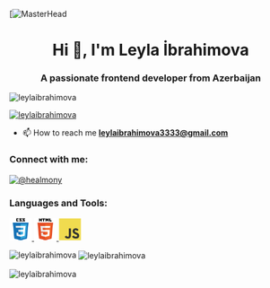 [![MasterHead](https://www.alastyr.com/blog/wp-content/uploads/2021/09/front-end-developer-.jpg)
<h1 align="center">Hi 👋, I'm Leyla İbrahimova</h1>
<h3 align="center">A passionate frontend developer from Azerbaijan</h3>

<p align="left"> <img src="https://komarev.com/ghpvc/?username=leylaibrahimova&label=Profile%20views&color=0e75b6&style=flat" alt="leylaibrahimova" /> </p>

<p align="left"> <a href="https://github.com/ryo-ma/github-profile-trophy"><img src="https://github-profile-trophy.vercel.app/?username=leylaibrahimova" alt="leylaibrahimova" /></a> </p>

- 📫 How to reach me **leylaibrahimova3333@gmail.com**

<h3 align="left">Connect with me:</h3>
<p align="left">
<a href="https://instagram.com/@healmony" target="blank"><img align="center" src="https://raw.githubusercontent.com/rahuldkjain/github-profile-readme-generator/master/src/images/icons/Social/instagram.svg" alt="@healmony" height="30" width="40" /></a>
</p>

<h3 align="left">Languages and Tools:</h3>
<p align="left"> <a href="https://www.w3schools.com/css/" target="_blank" rel="noreferrer"> <img src="https://raw.githubusercontent.com/devicons/devicon/master/icons/css3/css3-original-wordmark.svg" alt="css3" width="40" height="40"/> </a> <a href="https://www.w3.org/html/" target="_blank" rel="noreferrer"> <img src="https://raw.githubusercontent.com/devicons/devicon/master/icons/html5/html5-original-wordmark.svg" alt="html5" width="40" height="40"/> </a> <a href="https://developer.mozilla.org/en-US/docs/Web/JavaScript" target="_blank" rel="noreferrer"> <img src="https://raw.githubusercontent.com/devicons/devicon/master/icons/javascript/javascript-original.svg" alt="javascript" width="40" height="40"/> </a> </p>

<p><img align="left" src="https://github-readme-stats.vercel.app/api/top-langs?username=leylaibrahimova&show_icons=true&locale=en&layout=compact" alt="leylaibrahimova" /></p>

<p>&nbsp;<img align="center" src="https://github-readme-stats.vercel.app/api?username=leylaibrahimova&show_icons=true&locale=en" alt="leylaibrahimova" /></p>

<p><img align="center" src="https://github-readme-streak-stats.herokuapp.com/?user=leylaibrahimova&" alt="leylaibrahimova" /></p>
